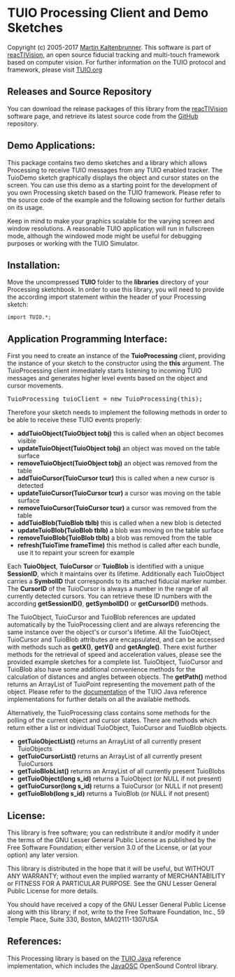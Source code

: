 # TUIO Processing Client and Demo Sketches

Copyright (c) 2005-2017 [Martin Kaltenbrunner](mailto:martin@tuio.org). 
This software is part of 
[reacTIVision](http://reactivision.sourceforge.net/), an open source 
fiducial tracking and multi-touch framework based on computer vision. 
For further information on the TUIO protocol and framework, please visit 
[TUIO.org](http://www.tuio.org/)

## Releases and Source Repository

You can download the release packages of this library from the 
[reacTIVision](http://reactivision.sourceforge.net/#files) software 
page, and retrieve its latest source code from the 
[GitHub](https://www.github.com/mkalten/TUIO11_Processing) 
repository.

## Demo Applications:

This package contains two demo sketches and a library which allows 
Processing to receive TUIO messages from any TUIO enabled tracker. The 
TuioDemo sketch graphically displays the object and cursor states on the 
screen. You can use this demo as a starting point for the development of 
you own Processing sketch based on the TUIO framework. Please refer to 
the source code of the example and the following section for further 
details on its usage.

Keep in mind to make your graphics scalable for the varying screen and 
window resolutions. A reasonable TUIO application will run in fullscreen 
mode, although the windowed mode might be useful for debugging purposes 
or working with the TUIO Simulator.

## Installation:

Move the uncompressed **TUIO** folder to the **libraries** directory of 
your Processing sketchbook. In order to use this library, you will need 
to provide the according import statement within the header of your 
Processing sketch:

`import TUIO.*;`

## Application Programming Interface:

First you need to create an instance of the **TuioProcessing** client, 
providing the instance of your sketch to the constructor using the 
**this** argument. The TuioProcessing client immediately starts 
listening to incoming TUIO messages and generates higher level events 
based on the object and cursor movements.

<pre>TuioProcessing tuioClient = new TuioProcessing(this);
</pre>

Therefore your sketch needs to implement the following methods in order 
to be able to receive these TUIO events properly:

*   **addTuioObject(TuioObject tobj)** this is called when an object 
becomes visible
*   **updateTuioObject(TuioObject tobj)** an object was moved on the 
table surface
*   **removeTuioObject(TuioObject tobj)** an object was removed from the 
table
*   **addTuioCursor(TuioCursor tcur)** this is called when a new cursor 
is detected
*   **updateTuioCursor(TuioCursor tcur)** a cursor was moving on the 
table surface
*   **removeTuioCursor(TuioCursor tcur)** a cursor was removed from the 
table
*   **addTuioBlob(TuioBlob tblb)** this is called when a new blob is 
detected
*   **updateTuioBlob(TuioBlob tblb)** a blob was moving on the table 
surface
*   **removeTuioBlob(TuioBlob tblb)** a blob was removed from the table
*   **refresh(TuioTime frameTime)** this method is called after each 
bundle,  
    use it to repaint your screen for example

Each **TuioObject**, **TuioCursor** or **TuioBlob** is identified with a 
unique **SessionID**, which it maintains over its lifetime. Additionally 
each TuioObject carries a **SymbolID** that corresponds to its attached 
fiducial marker number. The **CursorID** of the TuioCursor is always a 
number in the range of all currently detected cursors. You can retrieve 
these ID numbers with the according **getSessionID()**, 
**getSymbolID()** or **getCursorID()** methods.

The TuioObject, TuioCursor and TuioBlob references are updated 
automatically by the TuioProcessing client and are always referencing 
the same instance over the object's or cursor's lifetime. All the 
TuioObject, TuioCursor and TuioBlob attributes are encapsulated, and can 
be accessed with methods such as **getX()**, **getY()** and 
**getAngle()**. There exist further methods for the retrieval of speed 
and acceleration values, please see the provided example sketches for a 
complete list. TuioObject, TuioCursor and TuioBlob also have some 
additional convenience methods for the calculation of distances and 
angles between objects. The **getPath()** method returns an ArrayList of 
TuioPoint representing the movement path of the object. Please refer to 
the [documentation](http://www.tuio.org/?java) of the TUIO Java 
reference implementations for further details on all the available 
methods.

Alternatively, the TuioProcessing class contains some methods for the 
polling of the current object and cursor states. There are methods which 
return either a list or individual TuioObject, TuioCursor and TuioBlob 
objects.

*   **getTuioObjectList()** returns an ArrayList of all currently 
present TuioObjects
*   **getTuioCursorList()** returns an ArrayList of all currently 
present TuioCursors
*   **getTuioBlobList()** returns an ArrayList of all currently present 
TuioBlobs
*   **getTuioObject(long s_id)** returns a TuioObject (or NULL if not 
present)
*   **getTuioCursor(long s_id)** returns a TuioCursor (or NULL if not 
present)
*   **getTuioBlob(long s_id)** returns a TuioBlob (or NULL if not 
present)

## License:

This library is free software; you can redistribute it and/or modify it 
under the terms of the GNU Lesser General Public License as published by 
the Free Software Foundation; either version 3.0 of the License, or (at 
your option) any later version.

This library is distributed in the hope that it will be useful, but 
WITHOUT ANY WARRANTY; without even the implied warranty of 
MERCHANTABILITY or FITNESS FOR A PARTICULAR PURPOSE. See the GNU Lesser 
General Public License for more details.

You should have received a copy of the GNU Lesser General Public License 
along with this library; if not, write to the Free Software Foundation, 
Inc., 59 Temple Place, Suite 330, Boston, MA02111-1307USA

## References:

This Processing library is based on the [TUIO Java](http://www.tuio.org/?java) reference implementation, which 
includes the [JavaOSC](http://www.illposed.com/software/javaosc.html) 
OpenSound Control library.
